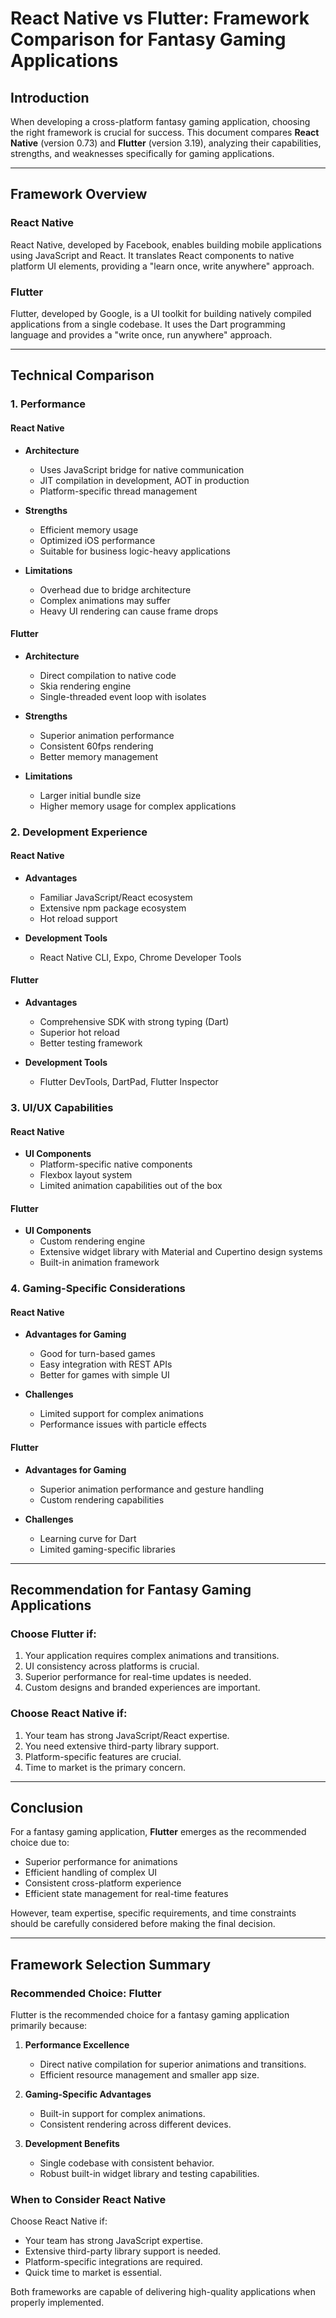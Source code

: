 # React Native vs Flutter: Framework Comparison for Fantasy Gaming Applications

## Introduction
When developing a cross-platform fantasy gaming application, choosing the right framework is crucial for success. This document compares **React Native** (version 0.73) and **Flutter** (version 3.19), analyzing their capabilities, strengths, and weaknesses specifically for gaming applications.

---

## Framework Overview

### React Native
React Native, developed by Facebook, enables building mobile applications using JavaScript and React. It translates React components to native platform UI elements, providing a "learn once, write anywhere" approach.

### Flutter
Flutter, developed by Google, is a UI toolkit for building natively compiled applications from a single codebase. It uses the Dart programming language and provides a "write once, run anywhere" approach.

---

## Technical Comparison

### 1. Performance

#### React Native
- **Architecture**
  - Uses JavaScript bridge for native communication
  - JIT compilation in development, AOT in production
  - Platform-specific thread management

- **Strengths**
  - Efficient memory usage
  - Optimized iOS performance
  - Suitable for business logic-heavy applications

- **Limitations**
  - Overhead due to bridge architecture
  - Complex animations may suffer
  - Heavy UI rendering can cause frame drops

#### Flutter
- **Architecture**
  - Direct compilation to native code
  - Skia rendering engine
  - Single-threaded event loop with isolates

- **Strengths**
  - Superior animation performance
  - Consistent 60fps rendering
  - Better memory management

- **Limitations**
  - Larger initial bundle size
  - Higher memory usage for complex applications

### 2. Development Experience

#### React Native
- **Advantages**
  - Familiar JavaScript/React ecosystem
  - Extensive npm package ecosystem
  - Hot reload support

- **Development Tools**
  - React Native CLI, Expo, Chrome Developer Tools

#### Flutter
- **Advantages**
  - Comprehensive SDK with strong typing (Dart)
  - Superior hot reload
  - Better testing framework

- **Development Tools**
  - Flutter DevTools, DartPad, Flutter Inspector

### 3. UI/UX Capabilities

#### React Native
- **UI Components**
  - Platform-specific native components
  - Flexbox layout system
  - Limited animation capabilities out of the box

#### Flutter
- **UI Components**
  - Custom rendering engine
  - Extensive widget library with Material and Cupertino design systems
  - Built-in animation framework

### 4. Gaming-Specific Considerations

#### React Native
- **Advantages for Gaming**
  - Good for turn-based games
  - Easy integration with REST APIs
  - Better for games with simple UI

- **Challenges**
  - Limited support for complex animations
  - Performance issues with particle effects

#### Flutter
- **Advantages for Gaming**
  - Superior animation performance and gesture handling
  - Custom rendering capabilities

- **Challenges**
  - Learning curve for Dart
  - Limited gaming-specific libraries

---

## Recommendation for Fantasy Gaming Applications

### Choose Flutter if:
1. Your application requires complex animations and transitions.
2. UI consistency across platforms is crucial.
3. Superior performance for real-time updates is needed.
4. Custom designs and branded experiences are important.

### Choose React Native if:
1. Your team has strong JavaScript/React expertise.
2. You need extensive third-party library support.
3. Platform-specific features are crucial.
4. Time to market is the primary concern.

---

## Conclusion
For a fantasy gaming application, **Flutter** emerges as the recommended choice due to:
- Superior performance for animations
- Efficient handling of complex UI
- Consistent cross-platform experience
- Efficient state management for real-time features

However, team expertise, specific requirements, and time constraints should be carefully considered before making the final decision.

---

## Framework Selection Summary

### Recommended Choice: Flutter

Flutter is the recommended choice for a fantasy gaming application primarily because:

1. **Performance Excellence**
   - Direct native compilation for superior animations and transitions.
   - Efficient resource management and smaller app size.

2. **Gaming-Specific Advantages**
   - Built-in support for complex animations.
   - Consistent rendering across different devices.

3. **Development Benefits**
   - Single codebase with consistent behavior.
   - Robust built-in widget library and testing capabilities.

### When to Consider React Native
Choose React Native if:
- Your team has strong JavaScript expertise.
- Extensive third-party library support is needed.
- Platform-specific integrations are required.
- Quick time to market is essential.

Both frameworks are capable of delivering high-quality applications when properly implemented.
